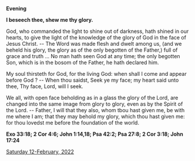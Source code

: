 **Evening**

**I beseech thee, shew me thy glory.**
 
God, who commanded the light to shine out of darkness, hath shined in our hearts, to give the light of the knowledge of the glory of God in the face of Jesus Christ. -- The Word was made flesh and dwelt among us, (and we beheld his glory, the glory as of the only begotten of the Father,) full of grace and truth ... No man hath seen God at any time; the only begotten Son, which is in the bosom of the Father, he hath declared him.
 
My soul thirsteth for God, for the living God: when shall I come and appear before God ? -- When thou saidst, Seek ye my face; my heart said unto thee, Thy face, Lord, will I seek.
 
We all, with open face beholding as in a glass the glory of the Lord, are changed into the same image from glory to glory, even as by the Spirit of the Lord. -- Father, I will that they also, whom tbou hast given me, be with me where I am; that they may behold my glory, which thou hast given me: for thou lovedst me before the foundation of the world.  

**Exo 33:18; 2 Cor 4:6; John 1:14,18; Psa 42:2; Psa 27:8; 2 Cor 3:18; John 17:24**

[Saturday 12-February, 2022](https://t.me/daily_light)
